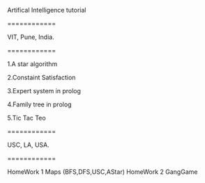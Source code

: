 Artifical Intelligence tutorial

============

VIT, Pune, India.

============

1.A star algorithm

2.Constaint Satisfaction

3.Expert system in prolog

4.Family tree in prolog

5.Tic Tac Teo

============

USC, LA, USA.

============

HomeWork 1 Maps (BFS,DFS,USC,AStar)
HomeWork 2 GangGame